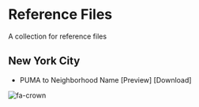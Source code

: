 # Reference Files
A collection for reference files



## New York City

- PUMA to Neighborhood Name [Preview] [Download] 

![fa-crown](fa-crown.svg)